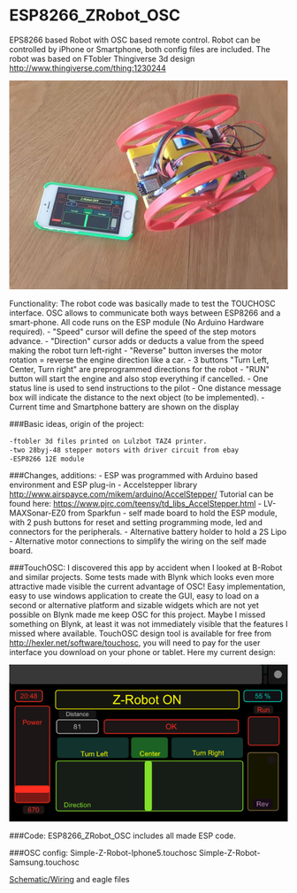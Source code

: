 # ESP8266_ZRobot_OSC

EPS8266 based Robot with OSC based remote control. Robot can be controlled by iPhone or Smartphone, both config files are included.
The robot was based on FTobler Thingiverse 3d design http://www.thingiverse.com/thing:1230244

![alt tag](pics/zrobot.jpg)

Functionality: The robot code was basically made to test the TOUCHOSC interface. OSC allows to communicate both 
			   ways between ESP8266 and a smart-phone. All code runs on the ESP module (No Arduino Hardware required).
	- "Speed" cursor will define the speed of the step motors advance.
	- "Direction" cursor adds or deducts a value from the speed making the robot turn left-right
	- "Reverse" button inverses the motor rotation = reverse the engine direction like a car.
	- 3 buttons "Turn Left, Center, Turn right" are preprogrammed directions for the robot
	- "RUN" button will start the engine and also stop everything if cancelled.
	- One status line is used to send instructions to the pilot
	- One distance message box will indicate the distance to the next object (to be implemented).
	- Current time and Smartphone battery are shown on the display

###Basic ideas, origin of the project:
	
	-ftobler 3d files printed on Lulzbot TAZ4 printer.
	-two 28byj-48 stepper motors with driver circuit from ebay
	-ESP8266 12E module
	
###Changes, additions:
	- ESP was programmed with Arduino based environment and ESP plug-in
	- Accelstepper library http://www.airspayce.com/mikem/arduino/AccelStepper/
	  Tutorial can be found here: https://www.pjrc.com/teensy/td_libs_AccelStepper.html
	- LV-MAXSonar-EZ0 from Sparkfun
	- self made board to hold the ESP module, with 2 push buttons for reset and setting programming mode, led and connectors for the peripherals.
	- Alternative battery holder to hold a 2S Lipo
	- Alternative motor connections to simplify the wiring on the self made board.

###TouchOSC: 
I discovered this app by accident when I looked at B-Robot and similar projects. Some tests made with Blynk which looks even more attractive made visible the current advantage of OSC! Easy implementation, easy to use windows application to create the GUI, easy to load on a second or alternative platform and sizable widgets which are not yet possible on Blynk made me keep OSC for this project. Maybe I missed something on Blynk, at least it was not immediately visible that the features I missed where available. TouchOSC design tool is available for free from http://hexler.net/software/touchosc, you will need to pay for the user interface you download on your phone or tablet. Here my current design:

![alt tag](pics/osc_display.png)
	
###Code: ESP8266_ZRobot_OSC includes all made ESP code.

###OSC config: Simple-Z-Robot-Iphone5.touchosc
			Simple-Z-Robot-Samsung.touchosc

[Schematic/Wiring](schematic.pdf) and eagle files
			
